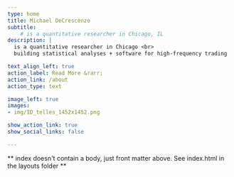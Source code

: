 ```yaml
---
type: home
title: Michael DeCrescenzo
subtitle: 
    # is a quantitative researcher in Chicago, IL
description: |
  is a quantitative researcher in Chicago <br>
  building statistical analyses + software for high-frequency trading

text_align_left: true
action_label: Read More &rarr;
action_link: /about
action_type: text

image_left: true
images:
- img/ID_telles_1452x1452.png

show_action_link: true
show_social_links: false

---
```


** index doesn't contain a body, just front matter above.
See index.html in the layouts folder **
